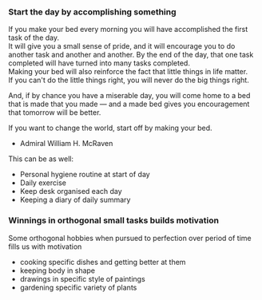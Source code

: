 ### Start the day by accomplishing something 
If you make your bed every morning you will have accomplished the first task of the day.   
It will give you a small sense of pride, and it will encourage you to do another task and another and another. 
By the end of the day, that one task completed will have turned into many tasks completed.  
Making your bed will also reinforce the fact that little things in life matter.  
If you can't do the little things right, you will never do the big things right.  

And, if by chance you have a miserable day, you will come home to a bed that is made that you made — and a made bed gives you encouragement that tomorrow will be better.

If you want to change the world, start off by making your bed.

- Admiral William H. McRaven

This can be as well:  
- Personal hygiene routine at start of day
- Daily exercise
- Keep desk organised each day
- Keeping a diary of daily summary 

### Winnings in orthogonal small tasks builds motivation  
Some orthogonal hobbies when pursued to perfection over period of time fills us with motivation  

- cooking specific dishes and getting better at them
- keeping body in shape 
- drawings in specific style of paintings
- gardening specific variety of plants

